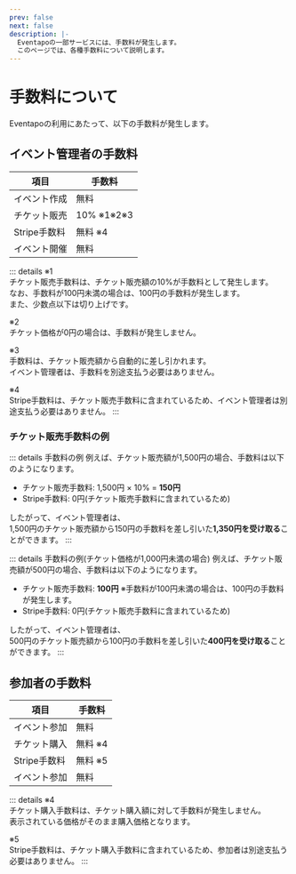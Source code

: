 ```yaml
---
prev: false
next: false
description: |-
  Eventapoの一部サービスには、手数料が発生します。
  このページでは、各種手数料について説明します。
---
```


# 手数料について

Eventapoの利用にあたって、以下の手数料が発生します。

## イベント管理者の手数料

| 項目 | 手数料 |
| --- | --- |
| イベント作成 | 無料 |
| チケット販売 | 10% ※1※2※3 |
| Stripe手数料 | 無料 ※4 |
| イベント開催 | 無料 |

::: details
※1  
チケット販売手数料は、チケット販売額の10%が手数料として発生します。  
なお、手数料が100円未満の場合は、100円の手数料が発生します。  
また、少数点以下は切り上げです。

※2  
チケット価格が0円の場合は、手数料が発生しません。

※3  
手数料は、チケット販売額から自動的に差し引かれます。  
イベント管理者は、手数料を別途支払う必要はありません。

※4  
Stripe手数料は、チケット販売手数料に含まれているため、イベント管理者は別途支払う必要はありません。
:::

### チケット販売手数料の例

<FeePreview />

::: details 手数料の例
例えば、チケット販売額が1,500円の場合、手数料は以下のようになります。

<FeeExample price="1500" />

- チケット販売手数料: 1,500円 × 10% = **150円**
- Stripe手数料: 0円(チケット販売手数料に含まれているため)

したがって、イベント管理者は、  
1,500円のチケット販売額から150円の手数料を差し引いた**1,350円を受け取る**ことができます。
:::

::: details 手数料の例(チケット価格が1,000円未満の場合)
例えば、チケット販売額が500円の場合、手数料は以下のようになります。

<FeeExample price="500" />

- チケット販売手数料: **100円** ※手数料が100円未満の場合は、100円の手数料が発生します。
- Stripe手数料: 0円(チケット販売手数料に含まれているため)

したがって、イベント管理者は、  
500円のチケット販売額から100円の手数料を差し引いた**400円を受け取る**ことができます。
:::

## 参加者の手数料

| 項目 | 手数料 |
| --- | --- |
| イベント参加 | 無料 |
| チケット購入 | 無料 ※4 |
| Stripe手数料 | 無料 ※5 |
| イベント参加 | 無料 |

::: details
※4  
チケット購入手数料は、チケット購入額に対して手数料が発生しません。  
表示されている価格がそのまま購入価格となります。

※5  
Stripe手数料は、チケット購入手数料に含まれているため、参加者は別途支払う必要はありません。
:::
